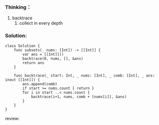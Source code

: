 ### Thinking：
1. backtrace
	1. collect in every depth

### Solution:

```
class Solution {
    func subsets(_ nums: [Int]) -> [[Int]] {
	    var ans = [[Int]]()
		backtrace(0, nums, [], &ans)
	    return ans
    }

	func backtrace(_ start: Int, _ nums: [Int], _ comb: [Int], _ ans: inout [[Int]]) {
		ans.append(comb)
		if start >= nums.count { return }
		for i in start ..< nums.count {
			backtrace(i+1, nums, comb + [nums[i]], &ans)
		}
	}
}
```

review: